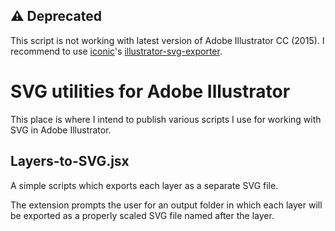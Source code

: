 ## ⚠ Deprecated
This script is not working with latest version of Adobe Illustrator CC (2015). I recommend to use [iconic](https://github.com/iconic/illustrator-svg-exporter)'s [illustrator-svg-exporter](https://github.com/iconic/illustrator-svg-exporter).

SVG utilities for Adobe Illustrator
=================

This place is where I intend to publish various scripts I use for working with SVG in Adobe Illustrator.

## Layers-to-SVG.jsx

A simple scripts which exports each layer as a separate SVG file.

The extension prompts the user for an output folder in which each layer will be exported as a properly scaled SVG file named after the layer.

